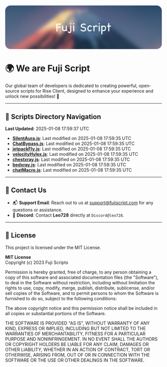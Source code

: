 ![Banner](.github/b.webp)

# 🌍 **We are Fuji Script**

Our global team of developers is dedicated to creating powerful, open-source scripts for Rise Client, designed to enhance your experience and unlock new possibilities! 🌟

---
<!-- SCRIPTS_NAVIGATION_START -->
## 📂 **Scripts Directory Navigation**

**Last Updated**: 2025-01-08 17:59:37 UTC

- **[SilentAura.js](scripts/SilentAura.js)**: Last modified on 2025-01-08 17:59:35 UTC
- **[ChatBypass.js](scripts/ChatBypass.js)**: Last modified on 2025-01-08 17:59:35 UTC
- **[jetpackFly.js](scripts/jetpackFly.js)**: Last modified on 2025-01-08 17:59:35 UTC
- **[velocityHylex.js](scripts/velocityHylex.js)**: Last modified on 2025-01-08 17:59:35 UTC
- **[chestxray.js](scripts/chestxray.js)**: Last modified on 2025-01-08 17:59:35 UTC
- **[bedxray.js](scripts/bedxray.js)**: Last modified on 2025-01-08 17:59:35 UTC
- **[chatMacro.js](scripts/chatMacro.js)**: Last modified on 2025-01-08 17:59:35 UTC

<!-- SCRIPTS_NAVIGATION_END -->

---

## 💬 **Contact Us**  
- 📬 **Support Email**: Reach out to us at [support@fujiscript.com](mailto:support@fujiscript.com) for any questions or assistance.  
- 💬 **Discord**: Contact **Leo728** directly at `Discord@leo728`.

---

## 📜 **License**

This project is licensed under the MIT License.  

**MIT License**  
Copyright (c) 2023 Fuji Scripts  

Permission is hereby granted, free of charge, to any person obtaining a copy of this software and associated documentation files (the "Software"), to deal in the Software without restriction, including without limitation the rights to use, copy, modify, merge, publish, distribute, sublicense, and/or sell copies of the Software, and to permit persons to whom the Software is furnished to do so, subject to the following conditions:  

The above copyright notice and this permission notice shall be included in all copies or substantial portions of the Software.  

THE SOFTWARE IS PROVIDED "AS IS", WITHOUT WARRANTY OF ANY KIND, EXPRESS OR IMPLIED, INCLUDING BUT NOT LIMITED TO THE WARRANTIES OF MERCHANTABILITY, FITNESS FOR A PARTICULAR PURPOSE AND NONINFRINGEMENT. IN NO EVENT SHALL THE AUTHORS OR COPYRIGHT HOLDERS BE LIABLE FOR ANY CLAIM, DAMAGES OR OTHER LIABILITY, WHETHER IN AN ACTION OF CONTRACT, TORT OR OTHERWISE, ARISING FROM, OUT OF OR IN CONNECTION WITH THE SOFTWARE OR THE USE OR OTHER DEALINGS IN THE SOFTWARE.  
